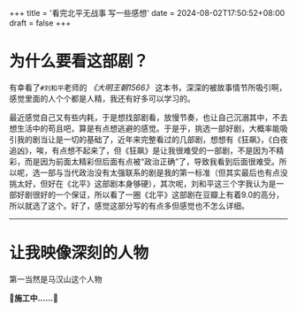 +++
title = '看完北平无战事 写一些感想'
date = 2024-08-02T17:50:52+08:00
draft = false
+++

# 为什么要看这部剧？

有幸看了`#刘和平`老师的 *《大明王朝1566》* 这本书，深深的被故事情节所吸引啊，感觉里面的人个个都是人精，我还有好多可以学习的。

最近感觉自己又有些内耗，于是想找部剧看，放慢节奏，也让自己沉溺其中，不去想生活中的苟且吧，算是有点想逃避的感觉。于是乎，挑选一部好剧，大概率能吸引我的剧当让是一切的基础了，近年来完整看过的几部剧，想想有《狂飙》，《白夜追凶》，唉，有点想不起来了，但《狂飙》是让我很难受的一部剧，不是因为不精彩，而是因为前面太精彩但后面有点被“政治正确”了，导致我看到后面很难受。所以呢，选一部与当代政治没有太强联系的剧是我的第一标准（但其实最后也有点没挑太好，但好在《北平》这部剧本身够硬），其次呢，刘和平这三个字我认为是一部好剧很好的一个保证，所以看了一圈《北平》这部剧在豆瓣上有着9.0的高分，所以就选了这个。好了，感觉这部分写的有点多但感觉也不怎么详细。

---

# 让我映像深刻的人物
第一当然是马汉山这个人物

🚧**施工中......**🚧